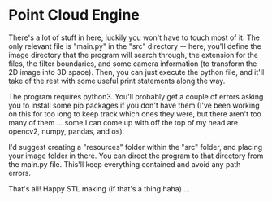# Point Cloud Engine
There's a lot of stuff in here, luckily you won't have to touch most of it. The only relevant file is "main.py" in the "src" directory -- here, you'll define the image directory that the program will search through, the extension for the files, the filter boundaries, and some camera information (to transform the 2D image into 3D space). Then, you can just execute the python file, and it'll take of the rest with some useful print statements along the way. 

The program requires python3. You'll probably get a couple of errors asking you to install some pip packages if you don't have them (I've been working on this for too long to keep track which ones they were, but there aren't too many of them ... some I can come up with off the top of my head are opencv2, numpy, pandas, and os). 

I'd suggest creating a "resources" folder within the "src" folder, and placing your image folder in there. You can direct the program to that directory from the main.py file. This'll keep everything contained and avoid any path errors. 

That's all! Happy STL making (if that's a thing haha) ... 